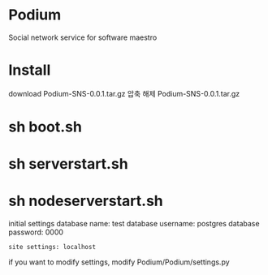 Podium
======

Social network service for software maestro


Install
======
download Podium-SNS-0.0.1.tar.gz
압축 해제 Podium-SNS-0.0.1.tar.gz
# sh boot.sh
# sh serverstart.sh
# sh nodeserverstart.sh

initial settings
    database name: test
    database username: postgres
    database password: 0000

    site settings: localhost

if you want to modify settings, modify Podium/Podium/settings.py